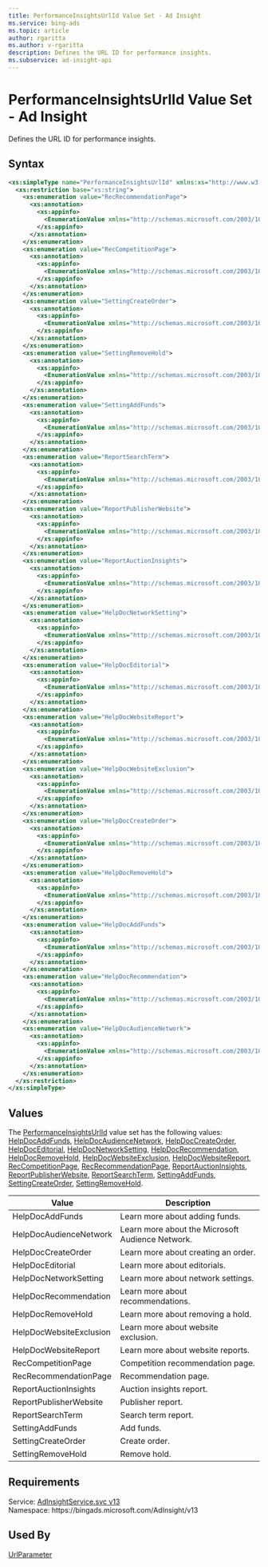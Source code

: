 ```yaml
---
title: PerformanceInsightsUrlId Value Set - Ad Insight
ms.service: bing-ads
ms.topic: article
author: rgaritta
ms.author: v-rgaritta
description: Defines the URL ID for performance insights.
ms.subservice: ad-insight-api
---
```

# PerformanceInsightsUrlId Value Set - Ad Insight
Defines the URL ID for performance insights.

## Syntax
```xml
<xs:simpleType name="PerformanceInsightsUrlId" xmlns:xs="http://www.w3.org/2001/XMLSchema">
  <xs:restriction base="xs:string">
    <xs:enumeration value="RecRecommendationPage">
      <xs:annotation>
        <xs:appinfo>
          <EnumerationValue xmlns="http://schemas.microsoft.com/2003/10/Serialization/">1</EnumerationValue>
        </xs:appinfo>
      </xs:annotation>
    </xs:enumeration>
    <xs:enumeration value="RecCompetitionPage">
      <xs:annotation>
        <xs:appinfo>
          <EnumerationValue xmlns="http://schemas.microsoft.com/2003/10/Serialization/">2</EnumerationValue>
        </xs:appinfo>
      </xs:annotation>
    </xs:enumeration>
    <xs:enumeration value="SettingCreateOrder">
      <xs:annotation>
        <xs:appinfo>
          <EnumerationValue xmlns="http://schemas.microsoft.com/2003/10/Serialization/">3</EnumerationValue>
        </xs:appinfo>
      </xs:annotation>
    </xs:enumeration>
    <xs:enumeration value="SettingRemoveHold">
      <xs:annotation>
        <xs:appinfo>
          <EnumerationValue xmlns="http://schemas.microsoft.com/2003/10/Serialization/">4</EnumerationValue>
        </xs:appinfo>
      </xs:annotation>
    </xs:enumeration>
    <xs:enumeration value="SettingAddFunds">
      <xs:annotation>
        <xs:appinfo>
          <EnumerationValue xmlns="http://schemas.microsoft.com/2003/10/Serialization/">5</EnumerationValue>
        </xs:appinfo>
      </xs:annotation>
    </xs:enumeration>
    <xs:enumeration value="ReportSearchTerm">
      <xs:annotation>
        <xs:appinfo>
          <EnumerationValue xmlns="http://schemas.microsoft.com/2003/10/Serialization/">6</EnumerationValue>
        </xs:appinfo>
      </xs:annotation>
    </xs:enumeration>
    <xs:enumeration value="ReportPublisherWebsite">
      <xs:annotation>
        <xs:appinfo>
          <EnumerationValue xmlns="http://schemas.microsoft.com/2003/10/Serialization/">7</EnumerationValue>
        </xs:appinfo>
      </xs:annotation>
    </xs:enumeration>
    <xs:enumeration value="ReportAuctionInsights">
      <xs:annotation>
        <xs:appinfo>
          <EnumerationValue xmlns="http://schemas.microsoft.com/2003/10/Serialization/">8</EnumerationValue>
        </xs:appinfo>
      </xs:annotation>
    </xs:enumeration>
    <xs:enumeration value="HelpDocNetworkSetting">
      <xs:annotation>
        <xs:appinfo>
          <EnumerationValue xmlns="http://schemas.microsoft.com/2003/10/Serialization/">9</EnumerationValue>
        </xs:appinfo>
      </xs:annotation>
    </xs:enumeration>
    <xs:enumeration value="HelpDocEditorial">
      <xs:annotation>
        <xs:appinfo>
          <EnumerationValue xmlns="http://schemas.microsoft.com/2003/10/Serialization/">10</EnumerationValue>
        </xs:appinfo>
      </xs:annotation>
    </xs:enumeration>
    <xs:enumeration value="HelpDocWebsiteReport">
      <xs:annotation>
        <xs:appinfo>
          <EnumerationValue xmlns="http://schemas.microsoft.com/2003/10/Serialization/">11</EnumerationValue>
        </xs:appinfo>
      </xs:annotation>
    </xs:enumeration>
    <xs:enumeration value="HelpDocWebsiteExclusion">
      <xs:annotation>
        <xs:appinfo>
          <EnumerationValue xmlns="http://schemas.microsoft.com/2003/10/Serialization/">12</EnumerationValue>
        </xs:appinfo>
      </xs:annotation>
    </xs:enumeration>
    <xs:enumeration value="HelpDocCreateOrder">
      <xs:annotation>
        <xs:appinfo>
          <EnumerationValue xmlns="http://schemas.microsoft.com/2003/10/Serialization/">13</EnumerationValue>
        </xs:appinfo>
      </xs:annotation>
    </xs:enumeration>
    <xs:enumeration value="HelpDocRemoveHold">
      <xs:annotation>
        <xs:appinfo>
          <EnumerationValue xmlns="http://schemas.microsoft.com/2003/10/Serialization/">14</EnumerationValue>
        </xs:appinfo>
      </xs:annotation>
    </xs:enumeration>
    <xs:enumeration value="HelpDocAddFunds">
      <xs:annotation>
        <xs:appinfo>
          <EnumerationValue xmlns="http://schemas.microsoft.com/2003/10/Serialization/">15</EnumerationValue>
        </xs:appinfo>
      </xs:annotation>
    </xs:enumeration>
    <xs:enumeration value="HelpDocRecommendation">
      <xs:annotation>
        <xs:appinfo>
          <EnumerationValue xmlns="http://schemas.microsoft.com/2003/10/Serialization/">16</EnumerationValue>
        </xs:appinfo>
      </xs:annotation>
    </xs:enumeration>
    <xs:enumeration value="HelpDocAudienceNetwork">
      <xs:annotation>
        <xs:appinfo>
          <EnumerationValue xmlns="http://schemas.microsoft.com/2003/10/Serialization/">17</EnumerationValue>
        </xs:appinfo>
      </xs:annotation>
    </xs:enumeration>
  </xs:restriction>
</xs:simpleType>
```

## <a name="values"></a>Values

The [PerformanceInsightsUrlId](performanceinsightsurlid.md) value set has the following values: [HelpDocAddFunds](#helpdocaddfunds), [HelpDocAudienceNetwork](#helpdocaudiencenetwork), [HelpDocCreateOrder](#helpdoccreateorder), [HelpDocEditorial](#helpdoceditorial), [HelpDocNetworkSetting](#helpdocnetworksetting), [HelpDocRecommendation](#helpdocrecommendation), [HelpDocRemoveHold](#helpdocremovehold), [HelpDocWebsiteExclusion](#helpdocwebsiteexclusion), [HelpDocWebsiteReport](#helpdocwebsitereport), [RecCompetitionPage](#reccompetitionpage), [RecRecommendationPage](#recrecommendationpage), [ReportAuctionInsights](#reportauctioninsights), [ReportPublisherWebsite](#reportpublisherwebsite), [ReportSearchTerm](#reportsearchterm), [SettingAddFunds](#settingaddfunds), [SettingCreateOrder](#settingcreateorder), [SettingRemoveHold](#settingremovehold).

|Value|Description|
|-----------|---------------|
|<a name="helpdocaddfunds"></a>HelpDocAddFunds|Learn more about adding funds.|
|<a name="helpdocaudiencenetwork"></a>HelpDocAudienceNetwork|Learn more about the Microsoft Audience Network.|
|<a name="helpdoccreateorder"></a>HelpDocCreateOrder|Learn more about creating an order.|
|<a name="helpdoceditorial"></a>HelpDocEditorial|Learn more about editorials.|
|<a name="helpdocnetworksetting"></a>HelpDocNetworkSetting|Learn more about network settings.|
|<a name="helpdocrecommendation"></a>HelpDocRecommendation|Learn more about recommendations.|
|<a name="helpdocremovehold"></a>HelpDocRemoveHold|Learn more about removing a hold.|
|<a name="helpdocwebsiteexclusion"></a>HelpDocWebsiteExclusion|Learn more about website exclusion.|
|<a name="helpdocwebsitereport"></a>HelpDocWebsiteReport|Learn more about website reports.|
|<a name="reccompetitionpage"></a>RecCompetitionPage|Competition recommendation page.|
|<a name="recrecommendationpage"></a>RecRecommendationPage|Recommendation page.|
|<a name="reportauctioninsights"></a>ReportAuctionInsights|Auction insights report.|
|<a name="reportpublisherwebsite"></a>ReportPublisherWebsite|Publisher report.|
|<a name="reportsearchterm"></a>ReportSearchTerm|Search term report.|
|<a name="settingaddfunds"></a>SettingAddFunds|Add funds.|
|<a name="settingcreateorder"></a>SettingCreateOrder|Create order.|
|<a name="settingremovehold"></a>SettingRemoveHold|Remove hold.|

## Requirements
Service: [AdInsightService.svc v13](https://adinsight.api.bingads.microsoft.com/Api/Advertiser/AdInsight/v13/AdInsightService.svc)  
Namespace: https\://bingads.microsoft.com/AdInsight/v13  

## Used By
[UrlParameter](urlparameter.md)  
